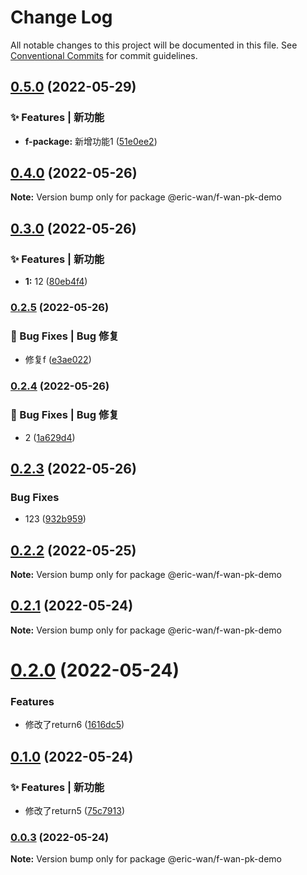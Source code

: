 # Change Log

All notable changes to this project will be documented in this file.
See [Conventional Commits](https://conventionalcommits.org) for commit guidelines.

## [0.5.0](https://github.com/GOGOGOSIR/lerna-demo/compare/v0.4.0...v0.5.0) (2022-05-29)


### ✨ Features | 新功能

* **f-package:** 新增功能1 ([51e0ee2](https://github.com/GOGOGOSIR/lerna-demo/commit/51e0ee26882d38fc8e25649212163314f5a7d6fb))



## [0.4.0](https://github.com/GOGOGOSIR/lerna-demo/compare/v0.3.0...v0.4.0) (2022-05-26)

**Note:** Version bump only for package @eric-wan/f-wan-pk-demo





## [0.3.0](https://github.com/GOGOGOSIR/lerna-demo/compare/v0.2.5...v0.3.0) (2022-05-26)


### ✨ Features | 新功能

* **1:** 12 ([80eb4f4](https://github.com/GOGOGOSIR/lerna-demo/commit/80eb4f41140a15f35f61759cbf79653a258ba9e7))



### [0.2.5](https://github.com/GOGOGOSIR/lerna-demo/compare/v0.2.4...v0.2.5) (2022-05-26)


### 🐛 Bug Fixes | Bug 修复

* 修复f ([e3ae022](https://github.com/GOGOGOSIR/lerna-demo/commit/e3ae0229ca3c8c74e8e2182dc12b727015da790f))



### [0.2.4](https://github.com/GOGOGOSIR/lerna-demo/compare/v0.2.3...v0.2.4) (2022-05-26)


### 🐛 Bug Fixes | Bug 修复

* 2 ([1a629d4](https://github.com/GOGOGOSIR/lerna-demo/commit/1a629d4f08e3ba609e218af19c5ec082d9c06cb9))



## [0.2.3](https://github.com/GOGOGOSIR/lerna-demo/compare/v0.2.2...v0.2.3) (2022-05-26)


### Bug Fixes

* 123 ([932b959](https://github.com/GOGOGOSIR/lerna-demo/commit/932b959996daa290216cc655d02fbc2ba20f4441))





## [0.2.2](https://github.com/GOGOGOSIR/lerna-demo/compare/v0.2.1...v0.2.2) (2022-05-25)

**Note:** Version bump only for package @eric-wan/f-wan-pk-demo





## [0.2.1](https://github.com/GOGOGOSIR/lerna-demo/compare/v0.2.0...v0.2.1) (2022-05-24)

**Note:** Version bump only for package @eric-wan/f-wan-pk-demo





# [0.2.0](https://github.com/GOGOGOSIR/lerna-demo/compare/v0.1.0...v0.2.0) (2022-05-24)


### Features

* 修改了return6 ([1616dc5](https://github.com/GOGOGOSIR/lerna-demo/commit/1616dc569802e06431fad3688b4f99cc46f2c6a8))





## [0.1.0](https://github.com/GOGOGOSIR/lerna-demo/compare/v0.0.3...v0.1.0) (2022-05-24)


### ✨ Features | 新功能

* 修改了return5 ([75c7913](https://github.com/GOGOGOSIR/lerna-demo/commit/75c791320f7216c12bef61cea0d36e2eae35a920))



### [0.0.3](https://github.com/GOGOGOSIR/lerna-demo/compare/v0.0.2...v0.0.3) (2022-05-24)

**Note:** Version bump only for package @eric-wan/f-wan-pk-demo
